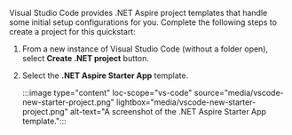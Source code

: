 Visual Studio Code provides .NET Aspire project templates that handle some initial setup configurations for you. Complete the following steps to create a project for this quickstart:

1. From a new instance of Visual Studio Code (without a folder open), select **Create .NET project** button.
1. Select the **.NET Aspire Starter App** template.

    :::image type="content" loc-scope="vs-code" source="media/vscode-new-starter-project.png" lightbox="media/vscode-new-starter-project.png" alt-text="A screenshot of the .NET Aspire Starter App template.":::
